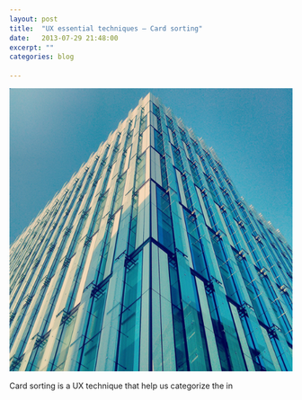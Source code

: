 ```yaml
---
layout: post
title:  "UX essential techniques — Card sorting"
date:   2013-07-29 21:48:00
excerpt: ""
categories: blog

---
```


<p><img class="full-width-image" src="/images/instagram_raping_my_pictures_before.png" title="Card " /></p>

Card sorting is a UX technique that help us categorize the in